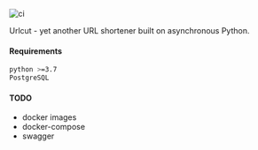 ![ci](https://github.com/asteny/urlcut/actions/workflows/ci.yml/badge.svg)

Urlcut - yet another URL shortener built on asynchronous Python.

#### Requirements
```bash
python >=3.7
PostgreSQL
```
#### TODO 
- docker images
- docker-compose
- swagger